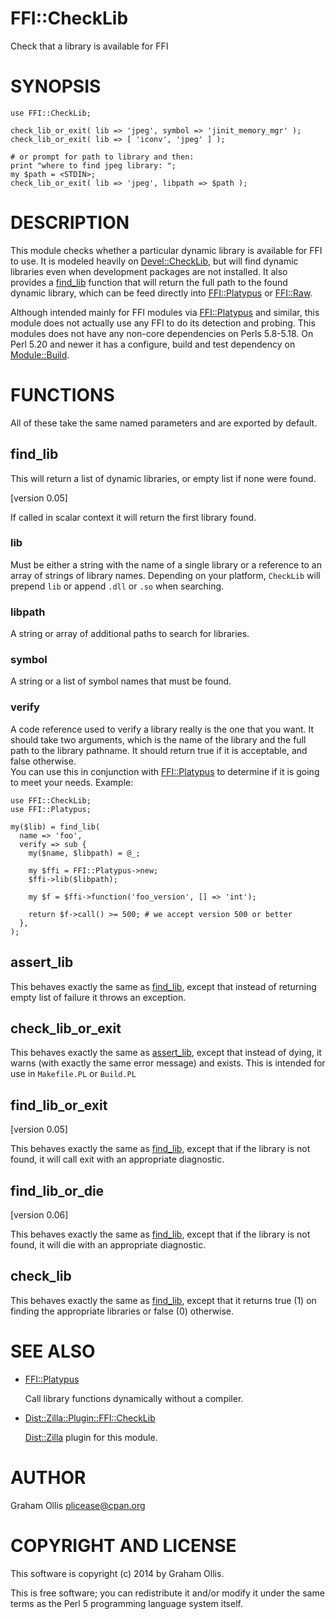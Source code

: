 # FFI::CheckLib

Check that a library is available for FFI

# SYNOPSIS

    use FFI::CheckLib;
    
    check_lib_or_exit( lib => 'jpeg', symbol => 'jinit_memory_mgr' );
    check_lib_or_exit( lib => [ 'iconv', 'jpeg' ] );
    
    # or prompt for path to library and then:
    print "where to find jpeg library: ";
    my $path = <STDIN>;
    check_lib_or_exit( lib => 'jpeg', libpath => $path );

# DESCRIPTION

This module checks whether a particular dynamic library is available for FFI to use.
It is modeled heavily on [Devel::CheckLib](https://metacpan.org/pod/Devel::CheckLib), but will find dynamic libraries
even when development packages are not installed.  It also provides a 
[find\_lib](https://metacpan.org/pod/FFI::CheckLib#find_lib) function that will return the full path to
the found dynamic library, which can be feed directly into [FFI::Platypus](https://metacpan.org/pod/FFI::Platypus) or
[FFI::Raw](https://metacpan.org/pod/FFI::Raw).

Although intended mainly for FFI modules via [FFI::Platypus](https://metacpan.org/pod/FFI::Platypus) and similar, this module
does not actually use any FFI to do its detection and probing.  This modules does
not have any non-core dependencies on Perls 5.8-5.18.  On Perl 5.20 and newer it has
a configure, build and test dependency on [Module::Build](https://metacpan.org/pod/Module::Build).  

# FUNCTIONS

All of these take the same named parameters and are exported by default.

## find\_lib

This will return a list of dynamic libraries, or empty list if none were found.

\[version 0.05\]

If called in scalar context it will return the first library found.

### lib

Must be either a string with the name of a single library or a reference to an array
of strings of library names.  Depending on your platform, `CheckLib` will prepend
`lib` or append `.dll` or `.so` when searching.

### libpath

A string or array of additional paths to search for libraries.

### symbol

A string or a list of symbol names that must be found.

### verify

A code reference used to verify a library really is the one that you want.  It 
should take two arguments, which is the name of the library and the full path to the
library pathname.  It should return true if it is acceptable, and false otherwise.  
You can use this in conjunction with [FFI::Platypus](https://metacpan.org/pod/FFI::Platypus) to determine if it is going to meet
your needs.  Example:

    use FFI::CheckLib;
    use FFI::Platypus;
    
    my($lib) = find_lib(
      name => 'foo',
      verify => sub {
        my($name, $libpath) = @_;
        
        my $ffi = FFI::Platypus->new;
        $ffi->lib($libpath);
        
        my $f = $ffi->function('foo_version', [] => 'int');
        
        return $f->call() >= 500; # we accept version 500 or better
      },
    );

## assert\_lib

This behaves exactly the same as [find\_lib](https://metacpan.org/pod/FFI::CheckLib#find_lib),
except that instead of returning empty list of failure it throws
an exception.

## check\_lib\_or\_exit

This behaves exactly the same as [assert\_lib](https://metacpan.org/pod/FFI::CheckLib#assert_lib),
except that instead of dying, it warns (with exactly the same error message)
and exists.  This is intended for use in `Makefile.PL` or `Build.PL`

## find\_lib\_or\_exit

\[version 0.05\]

This behaves exactly the same as [find\_lib](https://metacpan.org/pod/FFI::CheckLib#find_lib),
except that if the library is not found, it will call exit with an
appropriate diagnostic.

## find\_lib\_or\_die

\[version 0.06\]

This behaves exactly the same as [find\_lib](https://metacpan.org/pod/FFI::CheckLib#find_lib),
except that if the library is not found, it will die with an
appropriate diagnostic.

## check\_lib

This behaves exactly the same as [find\_lib](https://metacpan.org/pod/FFI::CheckLib#find_lib), except that
it returns true (1) on finding the appropriate libraries or false (0) otherwise.

# SEE ALSO

- [FFI::Platypus](https://metacpan.org/pod/FFI::Platypus)

    Call library functions dynamically without a compiler.

- [Dist::Zilla::Plugin::FFI::CheckLib](https://metacpan.org/pod/Dist::Zilla::Plugin::FFI::CheckLib)

    [Dist::Zilla](https://metacpan.org/pod/Dist::Zilla) plugin for this module.

# AUTHOR

Graham Ollis <plicease@cpan.org>

# COPYRIGHT AND LICENSE

This software is copyright (c) 2014 by Graham Ollis.

This is free software; you can redistribute it and/or modify it under
the same terms as the Perl 5 programming language system itself.
